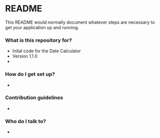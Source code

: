 # README #

This README would normally document whatever steps are necessary to get your application up and running.

### What is this repository for? ###

* Inital code for the Date Calculator
* Version 1.1.0
* 

### How do I get set up? ###

* 
### Contribution guidelines ###

* 

### Who do I talk to? ###

* 